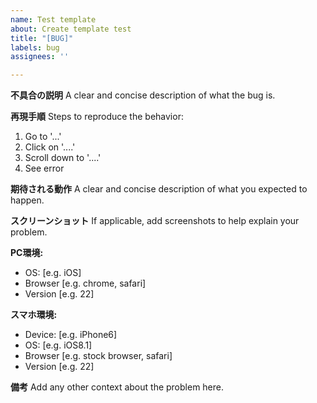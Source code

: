 ```yaml
---
name: Test template
about: Create template test
title: "[BUG]"
labels: bug
assignees: ''

---
```


**不具合の説明**
A clear and concise description of what the bug is.

**再現手順**
Steps to reproduce the behavior:
1. Go to '...'
2. Click on '....'
3. Scroll down to '....'
4. See error

**期待される動作**
A clear and concise description of what you expected to happen.

**スクリーンショット**
If applicable, add screenshots to help explain your problem.

**PC環境:**
 - OS: [e.g. iOS]
 - Browser [e.g. chrome, safari]
 - Version [e.g. 22]

**スマホ環境:**
 - Device: [e.g. iPhone6]
 - OS: [e.g. iOS8.1]
 - Browser [e.g. stock browser, safari]
 - Version [e.g. 22]

**備考**
Add any other context about the problem here.
